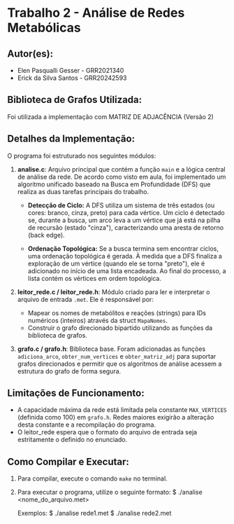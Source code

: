 # Trabalho 2 - Análise de Redes Metabólicas

## Autor(es):
- Elen Pasqualli Gesser - GRR2021340
- Erick da Silva Santos - GRR20242593

## Biblioteca de Grafos Utilizada:
Foi utilizada a implementação com MATRIZ DE ADJACÊNCIA (Versão 2)

## Detalhes da Implementação:
O programa foi estruturado nos seguintes módulos:

1.  **analise.c**: Arquivo principal que contém a função `main` e a
    lógica central de análise da rede. De acordo como visto em aula,
    foi implementado um algoritmo unificado baseado na Busca em
    Profundidade (DFS) que realiza as duas tarefas principais do trabalho.

    *   **Detecção de Ciclo:** A DFS utiliza um sistema de três estados
      (ou cores: branco, cinza, preto) para cada vértice. Um ciclo é
      detectado se, durante a busca, um arco leva a um vértice que já
      está na pilha de recursão (estado "cinza"), caracterizando uma
      aresta de retorno (back edge).
      
    *   **Ordenação Topológica:** Se a busca termina sem encontrar ciclos,
      uma ordenação topológica é gerada. À medida que a DFS finaliza a
      exploração de um vértice (quando ele se torna "preto"), ele é
      adicionado no início de uma lista encadeada. Ao final do processo,
      a lista contém os vértices em ordem topológica.

2.  **leitor_rede.c / leitor_rede.h**: Módulo criado para ler e interpretar o
    arquivo de entrada `.met`. Ele é responsável por:
    - Mapear os nomes de metabólitos e reações (strings) para IDs
      numéricos (inteiros) através da struct `MapaNomes`.
    - Construir o grafo direcionado bipartido utilizando as funções da
      biblioteca de grafos.

3.  **grafo.c / grafo.h**: Biblioteca base. Foram adicionadas as funções
    `adiciona_arco`, `obter_num_vertices` e `obter_matriz_adj` para
    suportar grafos direcionados e permitir que os algoritmos de
    análise acessem a estrutura do grafo de forma segura.

## Limitações de Funcionamento:
- A capacidade máxima da rede está limitada pela constante `MAX_VERTICES`
  (definida como 100) em `grafo.h`. Redes maiores exigirão a alteração
  desta constante e a recompilação do programa.
- O leitor_rede espera que o formato do arquivo de entrada seja estritamente
  o definido no enunciado.

## Como Compilar e Executar:
1.  Para compilar, execute o comando `make` no terminal.
2.  Para executar o programa, utilize o seguinte formato:
    $ ./analise <nome_do_arquivo.met>

    Exemplos:
    $ ./analise rede1.met
    $ ./analise rede2.met